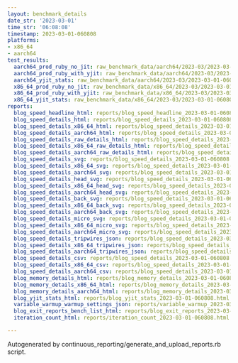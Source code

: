 ```yaml
---
layout: benchmark_details
date_str: '2023-03-01'
time_str: '06:08:08'
timestamp: 2023-03-01-060808
platforms:
- x86_64
- aarch64
test_results:
  aarch64_prod_ruby_no_jit: raw_benchmark_data/aarch64/2023-03/2023-03-01-060808_basic_benchmark_aarch64_prod_ruby_no_jit.json
  aarch64_prod_ruby_with_yjit: raw_benchmark_data/aarch64/2023-03/2023-03-01-060808_basic_benchmark_aarch64_prod_ruby_with_yjit.json
  aarch64_yjit_stats: raw_benchmark_data/aarch64/2023-03/2023-03-01-060808_basic_benchmark_aarch64_yjit_stats.json
  x86_64_prod_ruby_no_jit: raw_benchmark_data/x86_64/2023-03/2023-03-01-060808_basic_benchmark_x86_64_prod_ruby_no_jit.json
  x86_64_prod_ruby_with_yjit: raw_benchmark_data/x86_64/2023-03/2023-03-01-060808_basic_benchmark_x86_64_prod_ruby_with_yjit.json
  x86_64_yjit_stats: raw_benchmark_data/x86_64/2023-03/2023-03-01-060808_basic_benchmark_x86_64_yjit_stats.json
reports:
  blog_speed_headline_html: reports/blog_speed_headline_2023-03-01-060808.html
  blog_speed_details_html: reports/blog_speed_details_2023-03-01-060808.html
  blog_speed_details_x86_64_html: reports/blog_speed_details_2023-03-01-060808.x86_64.html
  blog_speed_details_aarch64_html: reports/blog_speed_details_2023-03-01-060808.aarch64.html
  blog_speed_details_raw_details_html: reports/blog_speed_details_2023-03-01-060808.raw_details.html
  blog_speed_details_x86_64_raw_details_html: reports/blog_speed_details_2023-03-01-060808.x86_64.raw_details.html
  blog_speed_details_aarch64_raw_details_html: reports/blog_speed_details_2023-03-01-060808.aarch64.raw_details.html
  blog_speed_details_svg: reports/blog_speed_details_2023-03-01-060808.svg
  blog_speed_details_x86_64_svg: reports/blog_speed_details_2023-03-01-060808.x86_64.svg
  blog_speed_details_aarch64_svg: reports/blog_speed_details_2023-03-01-060808.aarch64.svg
  blog_speed_details_head_svg: reports/blog_speed_details_2023-03-01-060808.head.svg
  blog_speed_details_x86_64_head_svg: reports/blog_speed_details_2023-03-01-060808.x86_64.head.svg
  blog_speed_details_aarch64_head_svg: reports/blog_speed_details_2023-03-01-060808.aarch64.head.svg
  blog_speed_details_back_svg: reports/blog_speed_details_2023-03-01-060808.back.svg
  blog_speed_details_x86_64_back_svg: reports/blog_speed_details_2023-03-01-060808.x86_64.back.svg
  blog_speed_details_aarch64_back_svg: reports/blog_speed_details_2023-03-01-060808.aarch64.back.svg
  blog_speed_details_micro_svg: reports/blog_speed_details_2023-03-01-060808.micro.svg
  blog_speed_details_x86_64_micro_svg: reports/blog_speed_details_2023-03-01-060808.x86_64.micro.svg
  blog_speed_details_aarch64_micro_svg: reports/blog_speed_details_2023-03-01-060808.aarch64.micro.svg
  blog_speed_details_tripwires_json: reports/blog_speed_details_2023-03-01-060808.tripwires.json
  blog_speed_details_x86_64_tripwires_json: reports/blog_speed_details_2023-03-01-060808.x86_64.tripwires.json
  blog_speed_details_aarch64_tripwires_json: reports/blog_speed_details_2023-03-01-060808.aarch64.tripwires.json
  blog_speed_details_csv: reports/blog_speed_details_2023-03-01-060808.csv
  blog_speed_details_x86_64_csv: reports/blog_speed_details_2023-03-01-060808.x86_64.csv
  blog_speed_details_aarch64_csv: reports/blog_speed_details_2023-03-01-060808.aarch64.csv
  blog_memory_details_html: reports/blog_memory_details_2023-03-01-060808.html
  blog_memory_details_x86_64_html: reports/blog_memory_details_2023-03-01-060808.x86_64.html
  blog_memory_details_aarch64_html: reports/blog_memory_details_2023-03-01-060808.aarch64.html
  blog_yjit_stats_html: reports/blog_yjit_stats_2023-03-01-060808.html
  variable_warmup_warmup_settings_json: reports/variable_warmup_2023-03-01-060808.warmup_settings.json
  blog_exit_reports_bench_list_html: reports/blog_exit_reports_2023-03-01-060808.bench_list.html
  iteration_count_html: reports/iteration_count_2023-03-01-060808.html

---
```

Autogenerated by continuous_reporting/generate_and_upload_reports.rb script.
